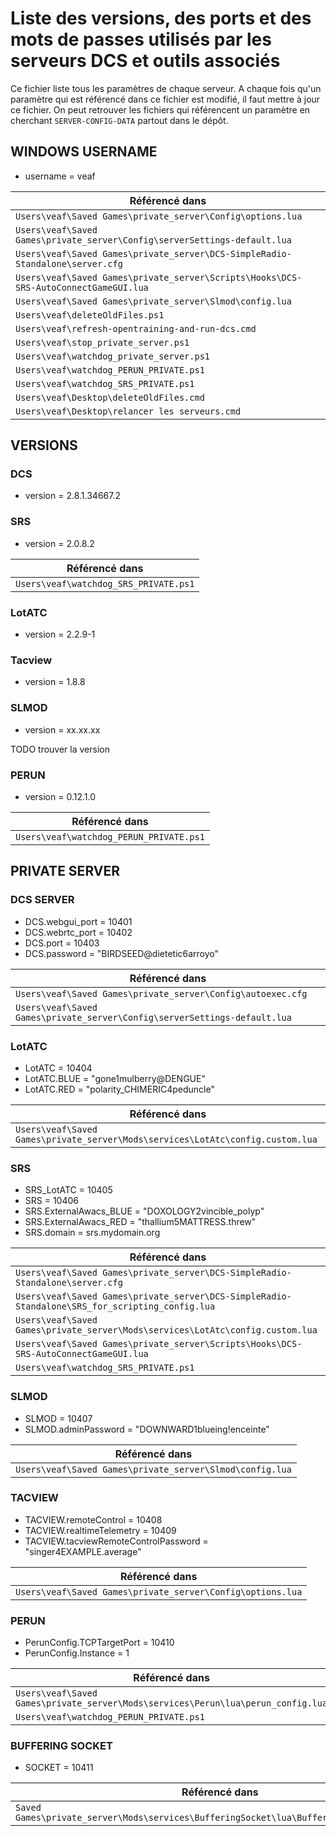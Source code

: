 # Liste des versions, des ports et des mots de passes utilisés par les serveurs DCS et outils associés

Ce fichier liste tous les paramètres de chaque serveur.
A chaque fois qu'un paramètre qui est référencé dans ce fichier est modifié, il faut mettre à jour ce fichier.
On peut retrouver les fichiers qui référencent un paramètre en cherchant `SERVER-CONFIG-DATA` partout dans le dépôt.

<!-- SERVER-CONFIG-DATA PORTS -->
<!-- SERVER-CONFIG-DATA PASSWORDS -->
<!-- SERVER-CONFIG-DATA VERSIONS -->

## WINDOWS USERNAME
- username = veaf

|Référencé dans|
|---|
|`Users\veaf\Saved Games\private_server\Config\options.lua`|
|`Users\veaf\Saved Games\private_server\Config\serverSettings-default.lua`|
|`Users\veaf\Saved Games\private_server\DCS-SimpleRadio-Standalone\server.cfg`|
|`Users\veaf\Saved Games\private_server\Scripts\Hooks\DCS-SRS-AutoConnectGameGUI.lua`|
|`Users\veaf\Saved Games\private_server\Slmod\config.lua`|
|`Users\veaf\deleteOldFiles.ps1`|
|`Users\veaf\refresh-opentraining-and-run-dcs.cmd`|
|`Users\veaf\stop_private_server.ps1`|
|`Users\veaf\watchdog_private_server.ps1`|
|`Users\veaf\watchdog_PERUN_PRIVATE.ps1`|
|`Users\veaf\watchdog_SRS_PRIVATE.ps1`|
|`Users\veaf\Desktop\deleteOldFiles.cmd`|
|`Users\veaf\Desktop\relancer les serveurs.cmd`|

## VERSIONS

### DCS
- version = 2.8.1.34667.2

### SRS
- version = 2.0.8.2

|Référencé dans|
|---|
|`Users\veaf\watchdog_SRS_PRIVATE.ps1`|

### LotATC
- version = 2.2.9-1

### Tacview
- version = 1.8.8

### SLMOD
- version = xx.xx.xx

TODO trouver la version

### PERUN
- version = 0.12.1.0

|Référencé dans|
|---|
|`Users\veaf\watchdog_PERUN_PRIVATE.ps1`|

## PRIVATE SERVER

### DCS SERVER
- DCS.webgui_port = 10401
- DCS.webrtc_port = 10402
- DCS.port = 10403
- DCS.password = "BIRDSEED@dietetic6arroyo"

|Référencé dans|
|---|
|`Users\veaf\Saved Games\private_server\Config\autoexec.cfg`|
|`Users\veaf\Saved Games\private_server\Config\serverSettings-default.lua`|

### LotATC
- LotATC = 10404
- LotATC.BLUE = "gone1mulberry@DENGUE"
- LotATC.RED = "polarity_CHIMERIC4peduncle"

|Référencé dans|
|---|
|`Users\veaf\Saved Games\private_server\Mods\services\LotAtc\config.custom.lua`|

### SRS 
- SRS_LotATC = 10405
- SRS = 10406
- SRS.ExternalAwacs_BLUE = "DOXOLOGY2vincible_polyp"
- SRS.ExternalAwacs_RED = "thallium5MATTRESS.threw"
- SRS.domain = srs.mydomain.org

|Référencé dans|
|---|
|`Users\veaf\Saved Games\private_server\DCS-SimpleRadio-Standalone\server.cfg`|
|`Users\veaf\Saved Games\private_server\DCS-SimpleRadio-Standalone\SRS_for_scripting_config.lua`|
|`Users\veaf\Saved Games\private_server\Mods\services\LotAtc\config.custom.lua`|
|`Users\veaf\Saved Games\private_server\Scripts\Hooks\DCS-SRS-AutoConnectGameGUI.lua`|
|`Users\veaf\watchdog_SRS_PRIVATE.ps1`|

### SLMOD
- SLMOD = 10407
- SLMOD.adminPassword = "DOWNWARD1blueing!enceinte"

|Référencé dans|
|---|
|`Users\veaf\Saved Games\private_server\Slmod\config.lua`|

### TACVIEW
- TACVIEW.remoteControl = 10408
- TACVIEW.realtimeTelemetry = 10409
- TACVIEW.tacviewRemoteControlPassword = "singer4EXAMPLE.average"

|Référencé dans|
|---|
|`Users\veaf\Saved Games\private_server\Config\options.lua`|

### PERUN
- PerunConfig.TCPTargetPort = 10410
- PerunConfig.Instance = 1

|Référencé dans|
|---|
|`Users\veaf\Saved Games\private_server\Mods\services\Perun\lua\perun_config.lua`|
|`Users\veaf\watchdog_PERUN_PRIVATE.ps1`|

### BUFFERING SOCKET
- SOCKET = 10411

|Référencé dans|
|---|
|`Saved Games\private_server\Mods\services\BufferingSocket\lua\BufferingSocketConfig.lua`|
